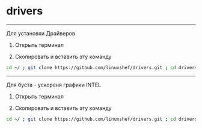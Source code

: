 # drivers

----------------------------------------

Для установки Драйверов


1) Открыть терминал

2) Скопировать и вставить эту команду
```bash
cd ~/ ; git clone https://github.com/linuxshef/drivers.git ; cd drivers ; ./Drivers
```

 --------------------------------------------

Для буста - ускореня графики INTEL

1) Открыть терминал

2) Скопировать и вставить эту команду
```bash
cd ~/ ; git clone https://github.com/linuxshef/drivers.git ; cd drivers ; ./igpu
```

